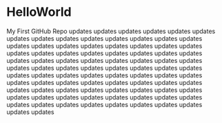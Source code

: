 # HelloWorld
My First GitHub Repo
updates updates updates updates updates updates updates updates
updates updates updates updates updates updates updates updates
updates updates updates updates updates updates updates updates
updates updates updates updates updates updates updates updates
updates updates updates updates updates updates updates updates
updates updates updates updates updates updates updates updates
updates updates updates updates updates updates updates updates
updates updates updates updates updates updates updates updates
updates updates updates updates updates updates updates updates
updates updates updates updates updates updates updates updates
updates updates updates updates updates updates updates updates
